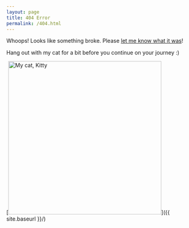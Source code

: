 ```yaml
---
layout: page
title: 404 Error
permalink: /404.html
---
```


Whoops! Looks like something broke. Please [let me know  what it was](wairimumuriga@gmail.com)! 

Hang out with my cat for a bit before you continue on your journey :) 

[<img src="{{ site.baseurl }}/Kitty.png" alt="My cat, Kitty" style="width: 400px;"/>]({{ site.baseurl }}/)
